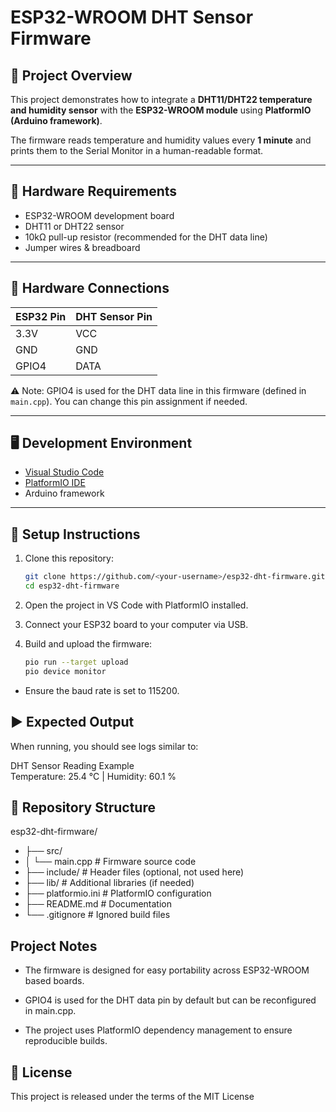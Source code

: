 # ESP32-WROOM DHT Sensor Firmware

## 📌 Project Overview
This project demonstrates how to integrate a **DHT11/DHT22 temperature and humidity sensor** with the **ESP32-WROOM module** using **PlatformIO (Arduino framework)**.  

The firmware reads temperature and humidity values every **1 minute** and prints them to the Serial Monitor in a human-readable format.

---

## 🔧 Hardware Requirements
- ESP32-WROOM development board  
- DHT11 or DHT22 sensor  
- 10kΩ pull-up resistor (recommended for the DHT data line)  
- Jumper wires & breadboard  

---

## 🔌 Hardware Connections
| ESP32 Pin | DHT Sensor Pin |
|-----------|----------------|
| 3.3V      | VCC            |
| GND       | GND            |
| GPIO4     | DATA           |

⚠️ Note: GPIO4 is used for the DHT data line in this firmware (defined in `main.cpp`). You can change this pin assignment if needed.

---

## 🖥️ Development Environment
- [Visual Studio Code](https://code.visualstudio.com/)  
- [PlatformIO IDE](https://platformio.org/install/ide?install=vscode)  
- Arduino framework  

---

## 🚀 Setup Instructions
1. Clone this repository:
   ```bash
   git clone https://github.com/<your-username>/esp32-dht-firmware.git
   cd esp32-dht-firmware
2. Open the project in VS Code with PlatformIO installed.
3. Connect your ESP32 board to your computer via USB.
4. Build and upload the firmware:

   ```bash
   pio run --target upload
   pio device monitor

 - Ensure the baud rate is set to 115200.

## ▶️ Expected Output  

When running, you should see logs similar to:  

DHT Sensor Reading Example  
Temperature: 25.4 °C  |  Humidity: 60.1 %  

## 📂 Repository Structure  
esp32-dht-firmware/
- ├── src/
- │   └── main.cpp        # Firmware source code
- ├── include/            # Header files (optional, not used here)
- ├── lib/                # Additional libraries (if needed)
- ├── platformio.ini      # PlatformIO configuration
- ├── README.md           # Documentation
- └── .gitignore          # Ignored build files

## Project Notes

- The firmware is designed for easy portability across ESP32-WROOM based boards.

- GPIO4 is used for the DHT data pin by default but can be reconfigured in main.cpp.

- The project uses PlatformIO dependency management to ensure reproducible builds.

## 📜 License

This project is released under the terms of the MIT License
